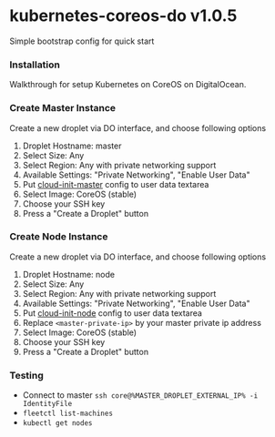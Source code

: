 # kubernetes-coreos-do v1.0.5
Simple bootstrap config for quick start

### Installation
Walkthrough for setup Kubernetes on CoreOS on DigitalOcean.

### Create Master Instance

Create a new droplet via DO interface, and choose following options
  1. Droplet Hostname: master
  1. Select Size: Any
  1. Select Region: Any with private networking support
  1. Available Settings: "Private Networking", "Enable User Data"
  1. Put [cloud-init-master](https://raw.githubusercontent.com/AndreyAntipov/kubernetes-coreos-do/master/cloud-init-node.yaml) config to user data textarea
  1. Select Image: CoreOS (stable)
  1. Choose your SSH key
  1. Press a "Create a Droplet" button

### Create Node Instance

Create a new droplet via DO interface, and choose following options
  1. Droplet Hostname: node
  1. Select Size: Any
  1. Select Region: Any with private networking support
  1. Available Settings: "Private Networking", "Enable User Data"
  1. Put [cloud-init-node](https://raw.githubusercontent.com/AndreyAntipov/kubernetes-coreos-do/master/cloud-init-node.yaml) config to user data textarea
  1. Replace `<master-private-ip>` by your master private ip address
  1. Select Image: CoreOS (stable)
  1. Choose your SSH key
  1. Press a "Create a Droplet" button

### Testing
* Connect to master `ssh core@%MASTER_DROPLET_EXTERNAL_IP% -i IdentityFile`
* `fleetctl list-machines` 
* `kubectl get nodes`
